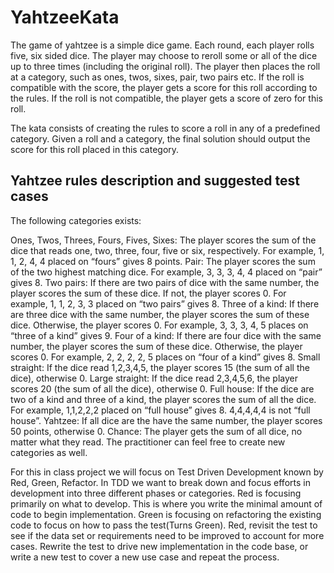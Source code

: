 # YahtzeeKata

The game of yahtzee is a simple dice game. Each round, each player rolls five, six sided dice. The player may choose to reroll some or all of the dice up to three times (including the original roll). The player then places the roll at a category, such as ones, twos, sixes, pair, two pairs etc. If the roll is compatible with the score, the player gets a score for this roll according to the rules. If the roll is not compatible, the player gets a score of zero for this roll.

The kata consists of creating the rules to score a roll in any of a predefined category. Given a roll and a category, the final solution should output the score for this roll placed in this category.

## Yahtzee rules description and suggested test cases

The following categories exists:

Ones, Twos, Threes, Fours, Fives, Sixes: The player scores the sum of the dice that reads one, two, three, four, five or six, respectively. For example, 1, 1, 2, 4, 4 placed on “fours” gives 8 points.
Pair: The player scores the sum of the two highest matching dice. For example, 3, 3, 3, 4, 4 placed on “pair” gives 8.
Two pairs: If there are two pairs of dice with the same number, the player scores the sum of these dice. If not, the player scores 0. For example, 1, 1, 2, 3, 3 placed on “two pairs” gives 8.
Three of a kind: If there are three dice with the same number, the player scores the sum of these dice. Otherwise, the player scores 0. For example, 3, 3, 3, 4, 5 places on “three of a kind” gives 9.
Four of a kind: If there are four dice with the same number, the player scores the sum of these dice. Otherwise, the player scores 0. For example, 2, 2, 2, 2, 5 places on “four of a kind” gives 8.
Small straight: If the dice read 1,2,3,4,5, the player scores 15 (the sum of all the dice), otherwise 0.
Large straight: If the dice read 2,3,4,5,6, the player scores 20 (the sum of all the dice), otherwise 0.
Full house: If the dice are two of a kind and three of a kind, the player scores the sum of all the dice. For example, 1,1,2,2,2 placed on “full house” gives 8. 4,4,4,4,4 is not “full house”.
Yahtzee: If all dice are the have the same number, the player scores 50 points, otherwise 0.
Chance: The player gets the sum of all dice, no matter what they read.
The practitioner can feel free to create new categories as well.


For this in class project we will focus on Test Driven Development known by Red, Green, Refactor. In TDD we want to break down and focus efforts in development into three different phases or categories. Red is focusing primarily on what to develop. This is where you write the minimal amount of code to begin implementation. Green is focusing on refactoring the existing code to focus on how to pass the test(Turns Green). Red, revisit the test to see if the data set or requirements need to be improved to account for more cases. Rewrite the test to drive new implementation in the code base, or write a new test to cover a new use case and repeat the process.
